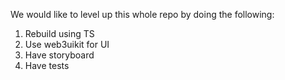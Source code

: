 We would like to level up this whole repo by doing the following:

1) Rebuild using TS
2) Use web3uikit for UI
3) Have storyboard
4) Have tests
